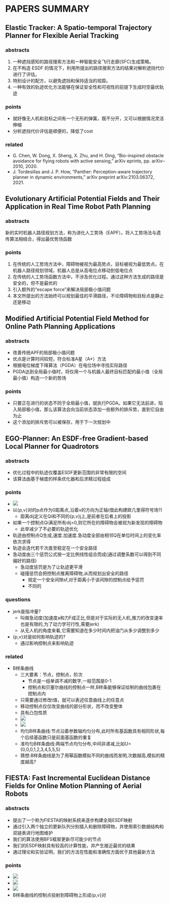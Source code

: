# PAPERS SUMMARY

## Elastic Tracker: A Spatio-temporal Trajectory Planner for Flexible Aerial Tracking

### abstracts

1. 一种遮挡感知的路径搜索方法和一种智能安全飞行走廊(SFC)生成策略。
2. 在不构造 ESDF 的情况下，利用所提出的路径搜索方法的结果对解析遮挡代价进行了评估。
3. 特别设计的配方，以避免遮挡和保持适当的视距。
4. 一种有效的轨迹优化方法能够在保证安全性和可视性的前提下生成时空最优轨迹

### points

- 就好像无人机和目标之间有一个无形的弹簧，既不分开，又可以根据情况灵活伸缩
- 分析遮挡代价评估是顺便的，降低了cost

### related

- G. Chen, W. Dong, X. Sheng, X. Zhu, and H. Ding, “Bio-inspired obstacle avoidance for flying robots with active sensing,” arXiv eprints, pp. arXiv–2010, 2020.
- J. Tordesillas and J. P. How, “Panther: Perception-aware trajectory planner in dynamic environments,” arXiv preprint arXiv:2103.06372, 2021.

## Evolutionary Artificial Potential Fields and Their Application in Real Time Robot Path Planning

### abstracts

新的实时机器人路径规划方法，称为进化人工势场（EAPF）。将人工势场法与遗传算法相结合，得出最优势场函数

### points

1. 在传统的人工势场方法中，障碍物被视为最高势点，目标被视为最低势点。在机器人路径规划领域，机器人总是从高电位点移动到低电位点
2. 在传统的人工势场函数方法中，不涉及优化过程。通过这种方法生成的路径是安全的，但不是最优的
3. 引入额外的“escape force”来解决局部极小值问题
4. 本文所提出的方法始终可以规划最佳的平滑路径，不论障碍物和目标点是静止还是移动

## Modified Artificial Potential Field Method for Online Path Planning Applications

### abstracts

- 改善传统APF的局部极小值问题
- 优点是计算时间较短，符合标准A星（A*）方法
- 根据电位梯度下降算法（PGDA）在电位场中寻找实际路径
- PGDA达到全局最小值时，将仅用一个与机器人最终目标匹配的最小值（全局最小值）构造一个新的势场

### points

- 只要正在进行的状态不同于全局最小值，就执行PGDA。如果它无法前进，陷入局部极小值，那么该算法会向当前状态添加一些额外的排斥势，直到它自由为止
- 这个添加的排斥势可以被保存，用于下一次规划中

## EGO-Planner: An ESDF-free Gradient-based Local Planner for Quadrotors

### abstracts

- 优化过程中的轨迹仅覆盖ESDF更新范围的非常有限的空间
- 该算法由基于梯度的样条优化器和后求精过程组成

### points

- ![](images/ego-planner_1.png)
- 以{p,v}对的p点作为0距离点,沿着v的方向为正轴(借此构建欧几里得符号场?)
  - 距离dij定义在Qi和不同的{p,v}j上,是前者在后者上的投影
- 如果一个控制点Qi满足所有dij>0,则它所在的障碍物会被视为新发现的障碍物
  - 此举减少了不必要的轨迹优化
- 轨迹由控制点Q生成,速度.加速度.急动度全部由相邻Q在单位时间上的变化率依次求得
- 轨迹会迭代若干次直至稳定在一个安全路径
- 急动度由三个惩罚公式按一定比例线性组合而成(通过调整系数可以得到不同偏好的路径)
  - 急动度惩罚是为了让轨迹更平滑
  - 碰撞惩罚会把控制点推离障碍物,从而规划出安全的路径
    - 规定一个安全间隙sf,对于距离小于该间隙的控制点给予惩罚
    - 不同的

### questions

- jerk是指冲量?
  - 叫做急动度(加速度a和力F成正比,但是对于实际的无人机,推力的改变速率也是有限的,为了动力学可行性,需要jerk)
  - 从无人机的角度来看,它需要知道在多少时间内把油门从多少调整到多少
- {p,v}对是如何影响轨迹的?
  - 通过影响控制点来影响轨迹

### related

- B样条曲线
  - 三大要素：节点，控制点，阶次
    - 节点是一组单调不减的数字,一般范围是0-1
    - 控制点和贝塞尔曲线的控制点一样,B样条能够保证绘制的曲线包裹在控制点内
  - 只需要通过修改t值，就可以表述任意曲线上的任意点
  - 移动控制点仅仅改变曲线的部分形状，而不改变整体
  - 具有凸包性质
  - ![](images/b-spline_1.jpg)
  - ![](images/b-spline_2.png)
  - 均匀B样条曲线:节点沿着参数轴均匀分布,此时所有基函数具有相同形状,每个后续基函数只是前面基函数的重复
  - 准均匀B样条曲线:两端节点均匀分布,中间非递减,比如U={0,0,0,1,2,3,4,5,5,5}
  - 猜想:B样条曲线是为了用幂函数模拟不同的曲线而发明,次数越高,模拟的精度越高?

## FIESTA: Fast Incremental Euclidean Distance Fields for Online Motion Planning of Aerial Robots

### abstracts

- 提出了一个称为FIESTA的映射系统来逐步构建全局ESDF映射
- 通过引入两个独立的更新队列分别插入和删除障碍物，并使用索引数据结构和双链表进行地图维护
- 我们的算法使用BFS框架更新尽可能少的节点
- 我们的ESDF映射具有较高的计算性能，并产生接近最优的结果
- 通过理论和实验证明，我们的方法在性能和准确性方面优于其他最新方法

### points

- ![](images/fiesta_1.png)
- ![](images/fiesta_2.jpg)
- ![](images/fiesta_3.png)
- B样条曲线的控制点投射到障碍物上形成{p,v}对